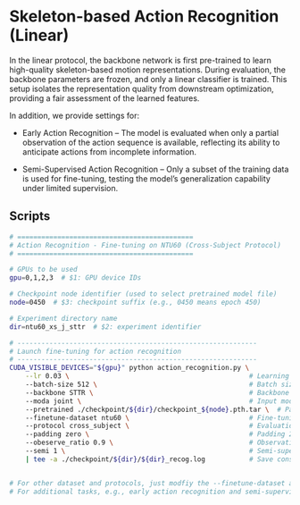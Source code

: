 # Skeleton-based Action Recognition (Linear)

In the linear protocol, the backbone network is first pre-trained to learn high-quality skeleton-based motion representations. During evaluation, the backbone parameters are frozen, and only a linear classifier is trained. This setup isolates the representation quality from downstream optimization, providing a fair assessment of the learned features.

In addition, we provide settings for:

- Early Action Recognition – The model is evaluated when only a partial observation of the action sequence is available, reflecting its ability to anticipate actions from incomplete information.

- Semi-Supervised Action Recognition – Only a subset of the training data is used for fine-tuning, testing the model’s generalization capability under limited supervision.

## Scripts

```bash
# ============================================
# Action Recognition - Fine-tuning on NTU60 (Cross-Subject Protocol)
# ============================================

# GPUs to be used
gpu=0,1,2,3  # $1: GPU device IDs

# Checkpoint node identifier (used to select pretrained model file)
node=0450  # $3: checkpoint suffix (e.g., 0450 means epoch 450)

# Experiment directory name
dir=ntu60_xs_j_sttr  # $2: experiment identifier

# ------------------------------------------------------------
# Launch fine-tuning for action recognition
# ------------------------------------------------------------
CUDA_VISIBLE_DEVICES="${gpu}" python action_recognition.py \
    --lr 0.03 \                                             # Learning rate
    --batch-size 512 \                                      # Batch size
    --backbone STTR \                                       # Backbone architecture (STTR / DSTE)
    --moda joint \                                          # Input modality: joint/motion/bone
    --pretrained ./checkpoint/${dir}/checkpoint_${node}.pth.tar \  # Path to pretrained checkpoint
    --finetune-dataset ntu60 \                              # Fine-tuning dataset
    --protocol cross_subject \                              # Evaluation protocol: cross-subject split
    --padding zero \                                        # Padding 2D Skeleton to 3D Skeleton
    --obeserve_ratio 0.9 \                                  # Observation ratio for early-action recog.
    --semi 1 \                                              # Semi-supervised setting     
    | tee -a ./checkpoint/${dir}/${dir}_recog.log           # Save console output to log file


# For other dataset and protocols, just modfiy the --finetune-dataset and --protocol arguments accordingly.
# For additional tasks, e.g., early action recognition and semi-supervised action recognition, and supported options, please refer to args.help() for details.
```

